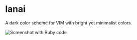 # lanai

A dark color scheme for VIM with bright yet minimalist colors.

![Screenshot with Ruby code](https://raw.github.com/cseelus/vim-colors-lanai/master/vim-colors-lanai_preview.png)
